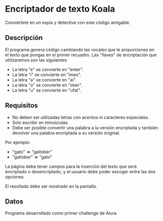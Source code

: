 # Encriptador de texto Koala

Conviértete en un espía y detective con este código amigable.

## Descripción

El programa genera código cambiando las vocales que le proporciones en el texto que pongas en el primer recuadro. Las "llaves" de encriptación que utilizaremos son las siguientes:

- La letra "e" se convierte en "enter".
- La letra "i" se convierte en "imes".
- La letra "a" se convierte en "ai".
- La letra "o" se convierte en "ober".
- La letra "u" se convierte en "ufat".

## Requisitos

- No deben ser utilizadas letras con acentos ni caracteres especiales.
- Solo escribir en minúsculas.
- Debe ser posible convertir una palabra a la versión encriptada y también devolver una palabra encriptada a su versión original.

Por ejemplo:

- "gato" => "gaitober"
- "gaitober" => "gato"

La página debe tener campos para la inserción del texto que será encriptado o desencriptado, y el usuario debe poder escoger entre las dos opciones.

El resultado debe ser mostrado en la pantalla.

## Datos

Programa desarrollado como primer challenge de Alura.
